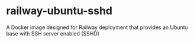 # railway-ubuntu-sshd
A Docker image designed for Railway deployment that provides an Ubuntu base with SSH server enabled (SSHD)
